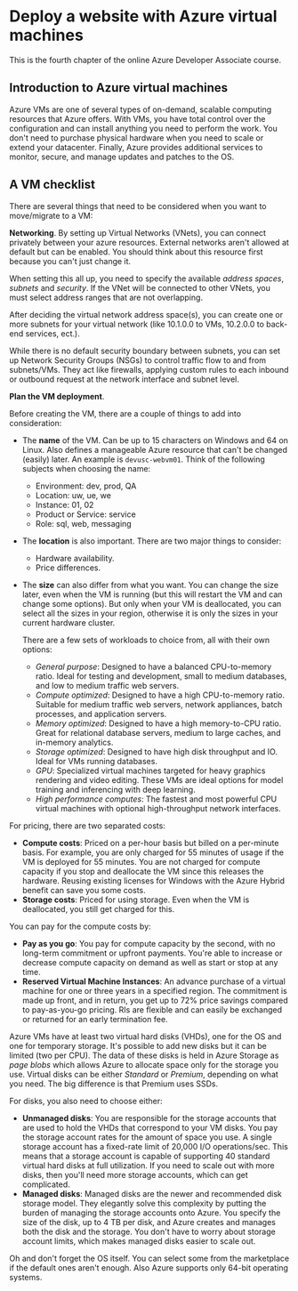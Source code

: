 # Deploy a website with Azure virtual machines

This is the fourth chapter of the online Azure Developer Associate course.

## Introduction to Azure virtual machines

Azure VMs are one of several types of on-demand, scalable computing resources that Azure offers. With VMs, you have total control over the configuration and can install anything you need to perform the work. You don't need to purchase physical hardware when you need to scale or extend your datacenter. Finally, Azure provides additional services to monitor, secure, and manage updates and patches to the OS.

## A VM checklist

There are several things that need to be considered when you want to move/migrate to a VM:

**Networking**. By setting up Virtual Networks (VNets), you can connect privately between your azure resources. External networks aren't allowed at default but can be enabled. You should think about this resource first because you can't just change it.

When setting this all up, you need to specify the available *address spaces*, *subnets* and *security*. If the VNet will be connected to other VNets, you must select address ranges that are not overlapping.

After deciding the virtual network address space(s), you can create one or more subnets for your virtual network (like 10.1.0.0 to VMs, 10.2.0.0 to back-end services, ect.).

While there is no default security boundary between subnets, you can set up Network Security Groups (NSGs) to control traffic flow to and from subnets/VMs. They act like firewalls, applying custom rules to each inbound or outbound request at the network interface and subnet level.

**Plan the VM deployment**.

Before creating the VM, there are a couple of things to add into consideration:

- The **name** of the VM. Can be up to 15 characters on Windows and 64 on Linux. Also defines a manageable Azure resource that can't be changed (easily) later. An example is `devusc-webvm01`. Think of the following subjects when choosing the name:
  - Environment: dev, prod, QA
  - Location: uw, ue, we
  - Instance: 01, 02
  - Product or Service: service
  - Role: sql, web, messaging
- The **location** is also important. There are two major things to consider:
  - Hardware availability.
  - Price differences.
- The **size** can also differ from what you want. You can change the size later, even when the VM is running (but this will restart the VM and can change some options). But only when your VM is deallocated, you can select all the sizes in your region, otherwise it is only the sizes in your current hardware cluster.

  There are a few sets of workloads to choice from, all with their own options:
  - *General purpose*: Designed to have a balanced CPU-to-memory ratio. Ideal for testing and development, small to medium databases, and low to medium traffic web servers.
  - *Compute optimized*: Designed to have a high CPU-to-memory ratio. Suitable for medium traffic web servers, network appliances, batch processes, and application servers.
  - *Memory optimized*: Designed to have a high memory-to-CPU ratio. Great for relational database servers, medium to large caches, and in-memory analytics.
  - *Storage optimized*: Designed to have high disk throughput and IO. Ideal for VMs running databases.
  - *GPU*: Specialized virtual machines targeted for heavy graphics rendering and video editing. These VMs are ideal options for model training and inferencing with deep learning.
  - *High performance computes*: The fastest and most powerful CPU virtual machines with optional high-throughput network interfaces.

For pricing, there are two separated costs:

- **Compute costs**: Priced on a per-hour basis but billed on a per-minute basis. For example, you are only charged for 55 minutes of usage if the VM is deployed for 55 minutes. You are not charged for compute capacity if you stop and deallocate the VM since this releases the hardware. Reusing existing licenses for Windows with the Azure Hybrid benefit can save you some costs.
- **Storage costs**: Priced for using storage. Even when the VM is deallocated, you still get charged for this.

You can pay for the compute costs by:

- **Pay as you go**: You pay for compute capacity by the second, with no long-term commitment or upfront payments. You're able to increase or decrease compute capacity on demand as well as start or stop at any time.
- **Reserved Virtual Machine Instances**: An advance purchase of a virtual machine for one or three years in a specified region. The commitment is made up front, and in return, you get up to 72% price savings compared to pay-as-you-go pricing. RIs are flexible and can easily be exchanged or returned for an early termination fee.

Azure VMs have at least two virtual hard disks (VHDs), one for the OS and one for temporary storage. It's possible to add new disks but it can be limited (two per CPU). The data of these disks is held in Azure Storage as *page blobs* which allows Azure to allocate space only for the storage you use.
Virtual disks can be either *Standard* or *Premium*, depending on what you need. The big difference is that Premium uses SSDs.

For disks, you also need to choose either:

- **Unmanaged disks**: You are responsible for the storage accounts that are used to hold the VHDs that correspond to your VM disks. You pay the storage account rates for the amount of space you use. A single storage account has a fixed-rate limit of 20,000 I/O operations/sec. This means that a storage account is capable of supporting 40 standard virtual hard disks at full utilization. If you need to scale out with more disks, then you'll need more storage accounts, which can get complicated.
- **Managed disks**: Managed disks are the newer and recommended disk storage model. They elegantly solve this complexity by putting the burden of managing the storage accounts onto Azure. You specify the size of the disk, up to 4 TB per disk, and Azure creates and manages both the disk and the storage. You don't have to worry about storage account limits, which makes managed disks easier to scale out.

Oh and don't forget the OS itself. You can select some from the marketplace if the default ones aren't enough. Also Azure supports only 64-bit operating systems.
